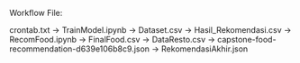 Workflow File:

crontab.txt -> TrainModel.ipynb -> Dataset.csv -> Hasil_Rekomendasi.csv -> RecomFood.ipynb -> FinalFood.csv -> DataResto.csv -> capstone-food-recommendation-d639e106b8c9.json -> RekomendasiAkhir.json
